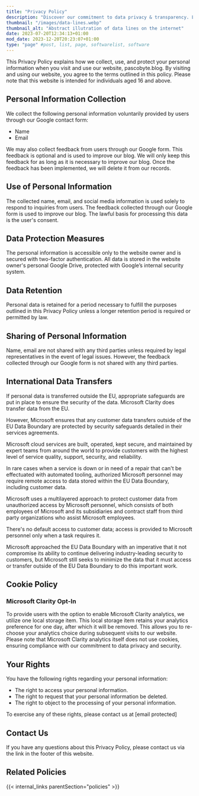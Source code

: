```yaml
---
title: "Privacy Policy"
description: "Discover our commitment to data privacy & transparency. Learn how we collect info, secure it, and manage cookies. Opt-in for engaging analytics. Visit now!"
thumbnail: "/images/data-lines.webp"
thumbnail_alt: "Abstract illutration of data lines on the internet"
date: 2023-07-20T12:34:13+01:00
mod_date: 2023-12-20T20:23:07+01:00
type: "page" #post, list, page, softwarelist, software
---
```


This Privacy Policy explains how we collect, use, and protect your personal information when you visit and use our website, pascobyte.blog. By visiting and using our website, you agree to the terms outlined in this policy. Please note that this website is intended for individuals aged 16 and above.

## Personal Information Collection

We collect the following personal information voluntarily provided by users through our Google contact form:

- Name
- Email

We may also collect feedback from users through our Google form. This feedback is optional and is used to improve our blog. We will only keep this feedback for as long as it is necessary to improve our blog. Once the feedback has been implemented, we will delete it from our records.

## Use of Personal Information

The collected name, email, and social media information is used solely to respond to inquiries from users. The feedback collected through our Google form is used to improve our blog. The lawful basis for processing this data is the user's consent.

## Data Protection Measures

The personal information is accessible only to the website owner and is secured with two-factor authentication. All data is stored in the website owner's personal Google Drive, protected with Google’s internal security system.

## Data Retention

Personal data is retained for a period necessary to fulfill the purposes outlined in this Privacy Policy unless a longer retention period is required or permitted by law.

## Sharing of Personal Information

Name, email are not shared with any third parties unless required by legal representatives in the event of legal issues. However, the feedback collected through our Google form is not shared with any third parties.

## International Data Transfers

If personal data is transferred outside the EU, appropriate safeguards are put in place to ensure the security of the data. Microsoft Clarity does transfer data from the EU. 

However, Microsoft ensures that any customer data transfers outside of the EU Data Boundary are protected by security safeguards detailed in their services agreements. 

Microsoft cloud services are built, operated, kept secure, and maintained by expert teams from around the world to provide customers with the highest level of service quality, support, security, and reliability. 

In rare cases when a service is down or in need of a repair that can't be effectuated with automated tooling, authorized Microsoft personnel may require remote access to data stored within the EU Data Boundary, including customer data. 

Microsoft uses a multilayered approach to protect customer data from unauthorized access by Microsoft personnel, which consists of both employees of Microsoft and its subsidiaries and contract staff from third party organizations who assist Microsoft employees. 

There's no default access to customer data; access is provided to Microsoft personnel only when a task requires it. 

Microsoft approached the EU Data Boundary with an imperative that it not compromise its ability to continue delivering industry-leading security to customers, but Microsoft still seeks to minimize the data that it must access or transfer outside of the EU Data Boundary to do this important work.

## Cookie Policy

### Microsoft Clarity Opt-In

To provide users with the option to enable Microsoft Clarity analytics, we utilize one local storage item. This local storage item retains your analytics preference for one day, after which it will be removed. This allows you to re-choose your analytics choice during subsequent visits to our website. Please note that Microsoft Clarity analytics itself does not use cookies, ensuring compliance with our commitment to data privacy and security.

## Your Rights

You have the following rights regarding your personal information:

- The right to access your personal information.
- The right to request that your personal information be deleted.
- The right to object to the processing of your personal information.

To exercise any of these rights, please contact us at [email protected]

## Contact Us

If you have any questions about this Privacy Policy, please contact us via the link in the footer of this website.

## Related Policies

{{< internal_links parentSection="policies" >}}
